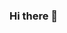 ### Hi there 👋

<!--
**ankitachavan03/ankitachavan03** is a ✨ _special_ ✨ repository because its `README.md` (this file) appears on your GitHub profile.

Here are some ideas to get you started:

- 🔭 I’m currently working on ...
- 🌱 I’m currently learning ...To edit your profile, go to your GitHub account and click on your profile picture located at the top right corner of the screen. After that, click on the "Your profile" option from the dropdown menu.

Once you are on your profile page, you can click on the "Edit profile" button located on the right side of your profile picture. From there, you can edit your personal information, bio, and other details that you want to change.

Make sure to save your changes before leaving the page.java  full stack development course
- 👯 I’m looking to collaborate on ...
- 🤔 I’m looking for help with ...
- 💬 Ask me about ..java.
- 📫 How to reach me: ankitachavan558@gmail.com
- 😄 Pronouns: ...
- ⚡ Fun fact: ...
-->
